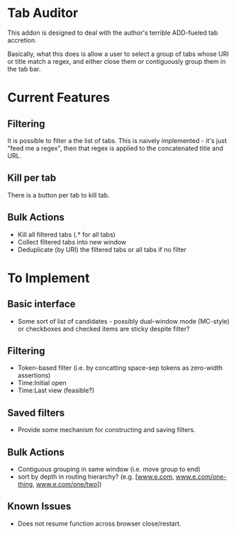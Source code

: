 # Tab Auditor

This addon is designed to deal with the author's terrible ADD-fueled tab accretion.

Basically, what this does is allow a user to select a group of tabs whose URI or title match a regex, and either close them or contiguously group them in the tab bar.

# Current Features

## Filtering

It is possible to filter a the list of tabs.  This is naively implemented - it's just "feed me a regex", then that regex is applied to the concatenated title and URL.

## Kill per tab

There is a button per tab to kill tab.

## Bulk Actions

- Kill all filtered tabs (.* for all tabs)
- Collect filtered tabs into new window
- Deduplicate (by URI) the filtered tabs or all tabs if no filter

# To Implement

## Basic interface
- Some sort of list of candidates - possibly dual-window mode (MC-style) or checkboxes and checked items are sticky despite filter?

## Filtering
- Token-based filter (i.e. by concatting space-sep tokens as zero-width assertions)
- Time:Initial open
- Time:Last view (feasible?)

## Saved filters
- Provide some mechanism for constructing and saving filters.

## Bulk Actions
- Contiguous grouping in same window (i.e. move group to end)
- sort by depth in routing hierarchy? (e.g. [www.e.com, www.e.com/one-thing, www.e.com/one/two])

## Known Issues
- Does not resume function across browser close/restart.
